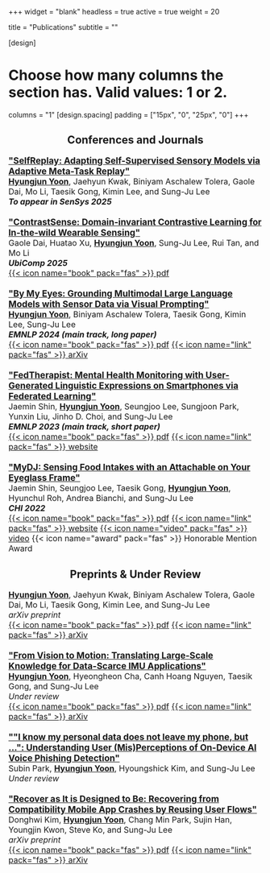 +++
widget = "blank"
headless = true
active = true
weight = 20

title = "Publications"
subtitle = ""

[design]
  # Choose how many columns the section has. Valid values: 1 or 2.
  columns = "1"
[design.spacing]
  padding = ["15px", "0", "25px", "0"]
+++
<style>
h2.publications {
  text-align: center;
}
div.pub {
  font-size: 13pt;
  margin-left: 15%;
  margin-right: 15%;
  margin-bottom: 20px;
  width: 70%;
}
a.title {
  font-size: 14pt;
  font-weight: bold;
}
@media only screen and (max-width: 992px) {
div.pub {
  font-size: 12pt;
  margin-left: 0%;
  margin-right: 0%;
  margin-bottom: 20px;
  width: 100%;
}
a.title {
  font-size: 13pt;
  font-weight: bold;
}
}
</style>
<h2 class="publications">Conferences and Journals</h2>

<div class="pub">
<a class="title" href=".">"SelfReplay: Adapting Self-Supervised Sensory Models via Adaptive Meta-Task Replay"</a> </br>
<strong style="text-decoration:underline">Hyungjun Yoon</strong>, Jaehyun Kwak, Biniyam Aschalew Tolera, Gaole Dai, Mo Li, Taesik Gong, Kimin Lee, and Sung-Ju Lee</br>
<i><b>To appear in SenSys 2025</b></i></br>
<!-- <a class="badge badge-info" href=".">{{< icon name="book" pack="fas" >}} pdf</a> -->
</div>

<div class="pub">
<a class="title" href=".">"ContrastSense: Domain-invariant Contrastive Learning for In-the-wild Wearable Sensing"</a> </br>
Gaole Dai, Huatao Xu, <strong style="text-decoration:underline">Hyungjun Yoon</strong>, Sung-Ju Lee, Rui Tan, and Mo Li</br>
<i><b>UbiComp 2025</b></i></br>
<a class="badge badge-info" href="papers/ContrastSense.pdf">{{< icon name="book" pack="fas" >}} pdf</a>
</div>

<div class="pub">
<a class="title" href="https://arxiv.org/abs/2407.10385">"By My Eyes: Grounding Multimodal Large Language Models with Sensor Data via Visual Prompting"</a> </br>
<strong style="text-decoration:underline">Hyungjun Yoon</strong>, Biniyam Aschalew Tolera, Taesik Gong, Kimin Lee, Sung-Ju Lee</br>
<i><b>EMNLP 2024 (main track, long paper)</b></i></br>
<a class="badge badge-info" href="papers/ByMyEyes.pdf">{{< icon name="book" pack="fas" >}} pdf</a>
<a class="badge badge-info" href="https://arxiv.org/abs/2407.10385">{{< icon name="link" pack="fas" >}} arXiv</a>
</div>

<div class="pub">
<a class="title" href="https://dl.acm.org/doi/abs/10.1145/3491102.3502041">"FedTherapist: Mental Health Monitoring with User-Generated Linguistic Expressions on Smartphones via Federated Learning"</a> </br>
Jaemin Shin, <strong style="text-decoration:underline">Hyungjun Yoon</strong>, Seungjoo Lee, Sungjoon Park, Yunxin Liu, Jinho D. Choi, and Sung-Ju Lee</br>
<i><b>EMNLP 2023 (main track, short paper)</b></i></br>
<a class="badge badge-info" href="papers/Fedtherapist.pdf">{{< icon name="book" pack="fas" >}} pdf</a>
<a class="badge badge-info" href="https://nmsl.kaist.ac.kr/projects/fedtherapist/">{{< icon name="link" pack="fas" >}} website</a>
<!-- <a class="badge badge-info" href="https://www.youtube.com/watch?v=77XNl39QoEE&feature=youtu.be">{{< icon name="video" pack="fas" >}} video</a> -->
</div>

<div class="pub">
<a class="title" href="https://dl.acm.org/doi/abs/10.1145/3491102.3502041">"MyDJ: Sensing Food Intakes with an Attachable on Your Eyeglass Frame"</a> </br>
Jaemin Shin, Seungjoo Lee, Taesik Gong, <strong style="text-decoration:underline">Hyungjun Yoon</strong>, Hyunchul Roh, Andrea Bianchi, and Sung-Ju Lee</br>
<i><b>CHI 2022</b></i></br>
<a class="badge badge-info" href="papers/MyDJ.pdf">{{< icon name="book" pack="fas" >}} pdf</a>
<a class="badge badge-info" href="https://nmsl.kaist.ac.kr/projects/mydj/">{{< icon name="link" pack="fas" >}} website</a>
<a class="badge badge-info" href="https://www.youtube.com/watch?v=77XNl39QoEE&feature=youtu.be">{{< icon name="video" pack="fas" >}} video</a>
<a class="badge badge-info">{{< icon name="award" pack="fas" >}} Honorable Mention Award</a>
</div>

<h2 class="publications">Preprints &amp; Under Review</h2>

<div class="pub">
<!-- <a class="title" href="https://arxiv.org/abs/2404.15305">"Adapt^2: Adapting Pre-Trained Sensing Models to End-Users via Self-Supervision Replay"</a> </br> -->
<strong style="text-decoration:underline">Hyungjun Yoon</strong>, Jaehyun Kwak, Biniyam Aschalew Tolera, Gaole Dai, Mo Li, Taesik Gong, Kimin Lee, and Sung-Ju Lee</br>
<i>arXiv preprint</i></br>
<a class="badge badge-info" href="papers/Adapt2.pdf">{{< icon name="book" pack="fas" >}} pdf</a>
<a class="badge badge-info" href="https://arxiv.org/abs/2404.15305">{{< icon name="link" pack="fas" >}} arXiv</a>
</div>

<div class="pub">
<a class="title" href="https://arxiv.org/abs/2209.00945">"From Vision to Motion: Translating Large-Scale Knowledge for Data-Scarce IMU Applications"</a></br>
<strong style="text-decoration:underline">Hyungjun Yoon</strong>, Hyeongheon Cha, Canh Hoang Nguyen, Taesik Gong, and Sung-Ju Lee</br>
<i>Under review</i></br>
<a class="badge badge-info" href="papers/IMG2IMU.pdf">{{< icon name="book" pack="fas" >}} pdf</a>
<a class="badge badge-info" href="https://arxiv.org/abs/2209.00945">{{< icon name="link" pack="fas" >}} arXiv</a>
</div>

<div class="pub">
<a class="title" href=".">""I know my personal data does not leave my phone, but ...": Understanding User (Mis)Perceptions of On-Device AI Voice Phishing Detection"</a> </br>
Subin Park, <strong style="text-decoration:underline">Hyungjun Yoon</strong>, Hyoungshick Kim, and Sung-Ju Lee</br>
<i>Under review</i></br>
</div>

<div class="pub">
<a class="title" href=".">"Recover as It is Designed to Be: Recovering from Compatibility Mobile App Crashes by Reusing User Flows"</a> </br>
Donghwi Kim, <strong style="text-decoration:underline">Hyungjun Yoon</strong>, Chang Min Park, Sujin Han, Youngjin Kwon, Steve Ko, and Sung-Ju Lee</br>
<i>arXiv preprint</i></br>
<a class="badge badge-info" href="papers/SecondChance.pdf">{{< icon name="book" pack="fas" >}} pdf</a>
<a class="badge badge-info" href="https://arxiv.org/abs/2406.01339">{{< icon name="link" pack="fas" >}} arXiv</a>
</div>